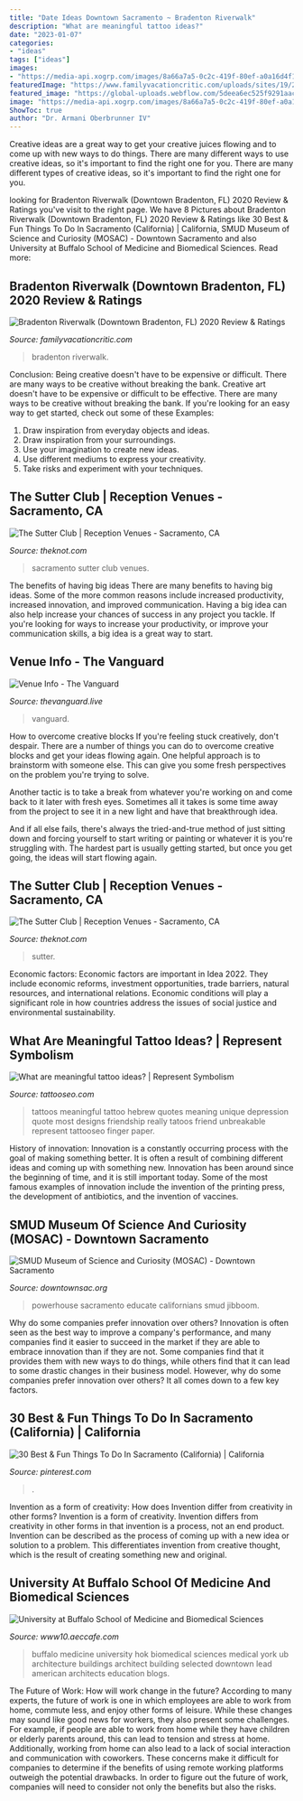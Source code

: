 ```yaml
---
title: "Date Ideas Downtown Sacramento ~ Bradenton Riverwalk"
description: "What are meaningful tattoo ideas?"
date: "2023-01-07"
categories:
- "ideas"
tags: ["ideas"]
images:
- "https://media-api.xogrp.com/images/8a66a7a5-0c2c-419f-80ef-a0a16d4f17ba~rs_319.480"
featuredImage: "https://www.familyvacationcritic.com/uploads/sites/19/2018/08/15af42061a2a275f0d577b15f105a946-1.jpg"
featured_image: "https://global-uploads.webflow.com/5deea6ec525f9291aacb263c/5ee7993cf1c960013b54188f_The_Vanguard_08.jpg"
image: "https://media-api.xogrp.com/images/8a66a7a5-0c2c-419f-80ef-a0a16d4f17ba~rs_319.480"
ShowToc: true
author: "Dr. Armani Oberbrunner IV"
---
```



Creative ideas are a great way to get your creative juices flowing and to come up with new ways to do things. There are many different ways to use creative ideas, so it's important to find the right one for you. There are many different types of creative ideas, so it's important to find the right one for you.

	

		
looking for Bradenton Riverwalk (Downtown Bradenton, FL) 2020 Review &amp; Ratings you've visit to the right page. We have 8 Pictures about Bradenton Riverwalk (Downtown Bradenton, FL) 2020 Review &amp; Ratings like 30 Best &amp; Fun Things To Do In Sacramento (California) | California, SMUD Museum of Science and Curiosity (MOSAC) - Downtown Sacramento and also University at Buffalo School of Medicine and Biomedical Sciences. Read more:
		
    
## Bradenton Riverwalk (Downtown Bradenton, FL) 2020 Review &amp; Ratings

<img loading=lazy src="https://www.familyvacationcritic.com/uploads/sites/19/2018/08/15af42061a2a275f0d577b15f105a946-1.jpg" onerror="this.onerror=null;this.src='https://tse2.mm.bing.net/th?id=OIP._2YZX4OnpkX5Jgpjfaf6zQAAAA&amp;pid=15.1';" alt="Bradenton Riverwalk (Downtown Bradenton, FL) 2020 Review &amp; Ratings">

_Source: familyvacationcritic.com_

>bradenton riverwalk. 

	

Conclusion: Being creative doesn't have to be expensive or difficult. There are many ways to be creative without breaking the bank.
Creative art doesn't have to be expensive or difficult to be effective. There are many ways to be creative without breaking the bank. If you're looking for an easy way to get started, check out some of these Examples: 
1. Draw inspiration from everyday objects and ideas.
2. Draw inspiration from your surroundings.
3. Use your imagination to create new ideas. 
4. Use different mediums to express your creativity.
5. Take risks and experiment with your techniques.

    
## The Sutter Club | Reception Venues - Sacramento, CA

<img loading=lazy src="https://media-api.xogrp.com/images/8a66a7a5-0c2c-419f-80ef-a0a16d4f17ba~rs_319.480" onerror="this.onerror=null;this.src='https://tse3.mm.bing.net/th?id=OIP.hmyM7Klh3esQtscs5CFwQwAAAA&amp;pid=15.1';" alt="The Sutter Club | Reception Venues - Sacramento, CA">

_Source: theknot.com_

>sacramento sutter club venues. 

	

The benefits of having big ideas
There are many benefits to having big ideas. Some of the more common reasons include increased productivity, increased innovation, and improved communication. Having a big idea can also help increase your chances of success in any project you tackle. If you're looking for ways to increase your productivity, or improve your communication skills, a big idea is a great way to start.

    
## Venue Info - The Vanguard

<img loading=lazy src="https://global-uploads.webflow.com/5deea6ec525f9291aacb263c/5ee7993cf1c960013b54188f_The_Vanguard_08.jpg" onerror="this.onerror=null;this.src='https://tse3.mm.bing.net/th?id=OIP.4LZblcxpWuOKngSjh7_5agHaE8&amp;pid=15.1';" alt="Venue Info - The Vanguard">

_Source: thevanguard.live_

>vanguard. 

	

How to overcome creative blocks
If you're feeling stuck creatively, don't despair. There are a number of things you can do to overcome creative blocks and get your ideas flowing again.
One helpful approach is to brainstorm with someone else. This can give you some fresh perspectives on the problem you're trying to solve.

Another tactic is to take a break from whatever you're working on and come back to it later with fresh eyes. Sometimes all it takes is some time away from the project to see it in a new light and have that breakthrough idea.

And if all else fails, there's always the tried-and-true method of just sitting down and forcing yourself to start writing or painting or whatever it is you're struggling with. The hardest part is usually getting started, but once you get going, the ideas will start flowing again.

    
## The Sutter Club | Reception Venues - Sacramento, CA

<img loading=lazy src="https://media-api.xogrp.com/images/e9215013-f485-4a41-8ff0-4bf54bcbf776~rs_480.480" onerror="this.onerror=null;this.src='https://tse4.mm.bing.net/th?id=OIP.3_FAVnLbLRBYSCil7mHe3wHaHa&amp;pid=15.1';" alt="The Sutter Club | Reception Venues - Sacramento, CA">

_Source: theknot.com_

>sutter. 

	

Economic factors:
Economic factors are important in Idea 2022. They include economic reforms, investment opportunities, trade barriers, natural resources, and international relations. Economic conditions will play a significant role in how countries address the issues of social justice and environmental sustainability.

    
## What Are Meaningful Tattoo Ideas? | Represent Symbolism

<img loading=lazy src="https://www.tattooseo.com/wp-content/uploads/2017/09/meaningful-tattoos-3.jpg" onerror="this.onerror=null;this.src='https://tse2.mm.bing.net/th?id=OIP.XW3oXYTnDDnGJ8RDfGonlgHaNL&amp;pid=15.1';" alt="What are meaningful tattoo ideas? | Represent Symbolism">

_Source: tattooseo.com_

>tattoos meaningful tattoo hebrew quotes meaning unique depression quote most designs friendship really tatoos friend unbreakable represent tattooseo finger paper. 

	

History of innovation:
Innovation is a constantly occurring process with the goal of making something better. It is often a result of combining different ideas and coming up with something new. Innovation has been around since the beginning of time, and it is still important today. Some of the most famous examples of innovation include the invention of the printing press, the development of antibiotics, and the invention of vaccines.

    
## SMUD Museum Of Science And Curiosity (MOSAC) - Downtown Sacramento

<img loading=lazy src="http://www.downtownsac.org/wp-content/uploads/2015/02/Powerhouse-SC_1.jpg" onerror="this.onerror=null;this.src='https://tse3.mm.bing.net/th?id=OIP.hB-HoZdRWhl3uc_c0xBrVAHaEo&amp;pid=15.1';" alt="SMUD Museum of Science and Curiosity (MOSAC) - Downtown Sacramento">

_Source: downtownsac.org_

>powerhouse sacramento educate californians smud jibboom. 

	

Why do some companies prefer innovation over others?
Innovation is often seen as the best way to improve a company's performance, and many companies find it easier to succeed in the market if they are able to embrace innovation than if they are not. Some companies find that it provides them with new ways to do things, while others find that it can lead to some drastic changes in their business model. However, why do some companies prefer innovation over others? It all comes down to a few key factors.

    
## 30 Best &amp; Fun Things To Do In Sacramento (California) | California

<img loading=lazy src="https://i.pinimg.com/736x/a0/d3/7b/a0d37b32f1462060016ee4afc496f527.jpg" onerror="this.onerror=null;this.src='https://tse3.mm.bing.net/th?id=OIP.-YLFseWik36CNu_vYRNAKgHaLH&amp;pid=15.1';" alt="30 Best &amp; Fun Things To Do In Sacramento (California) | California">

_Source: pinterest.com_

>. 

	

Invention as a form of creativity: How does Invention differ from creativity in other forms?
Invention is a form of creativity. Invention differs from creativity in other forms in that invention is a process, not an end product. Invention can be described as the process of coming up with a new idea or solution to a problem. This differentiates invention from creative thought, which is the result of creating something new and original.

    
## University At Buffalo School Of Medicine And Biomedical Sciences

<img loading=lazy src="https://i0.wp.com/www10.aeccafe.com/blogs/arch-showcase/files/2012/05/991-01_02_sc_v2com.jpg" onerror="this.onerror=null;this.src='https://tse4.mm.bing.net/th?id=OIP.i75hVNGP6wJ0aL0IgocU7wHaEh&amp;pid=15.1';" alt="University at Buffalo School of Medicine and Biomedical Sciences">

_Source: www10.aeccafe.com_

>buffalo medicine university hok biomedical sciences medical york ub architecture buildings architect building selected downtown lead american architects education blogs. 

	

The Future of Work: How will work change in the future?
According to many experts, the future of work is one in which employees are able to work from home, commute less, and enjoy other forms of leisure. While these changes may sound like good news for workers, they also present some challenges. For example, if people are able to work from home while they have children or elderly parents around, this can lead to tension and stress at home. Additionally, working from home can also lead to a lack of social interaction and communication with coworkers. These concerns make it difficult for companies to determine if the benefits of using remote working platforms outweigh the potential drawbacks. In order to figure out the future of work, companies will need to consider not only the benefits but also the risks.

